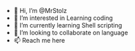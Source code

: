 - 👋 Hi, I’m @MrStolz
- 👀 I’m interested in Learning coding 
- 🌱 I’m currently learning Shell scripting 
- 💞️ I’m looking to collaborate on language
- 📫 Reach me here 

<!---
MrStolz/MrStolz is a ✨ special ✨ repository because its `README.md` (this file) appears on your GitHub profile.
You can click the Preview link to take a look at your changes.
--->
